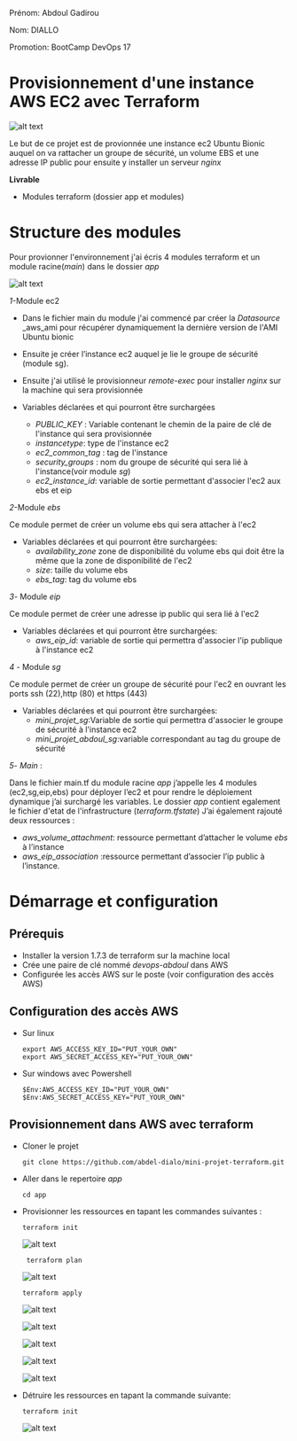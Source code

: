 Prénom: Abdoul Gadirou

Nom: DIALLO

Promotion: BootCamp DevOps 17


# Provisionnement d'une instance AWS EC2 avec Terraform

  ![alt text](images/image11.png)

 Le but de ce projet est de provionnée une instance ec2 Ubuntu Bionic auquel on va rattacher un groupe de sécurité, un volume EBS et une adresse IP public pour ensuite y installer un serveur _nginx_

 
**Livrable**


- Modules terraform (dossier app et modules)


# Structure des modules
  Pour provionner l'environnement j'ai écris 4 modules terraform et un module racine(_main_) dans le dossier _app_

   ![alt text](images/image.png)

   *1*-Module ec2 
    
  - Dans le fichier main du module j'ai commencé par créer la _Datasource_  _aws_ami pour 
        récupérer dynamiquement la dernière version de l'AMI Ubuntu bionic
  - Ensuite je créer l’instance ec2 auquel je lie le groupe de sécurité (module sg).
  - Ensuite j'ai utilisé le provisionneur _remote-exec_ pour installer _nginx_ sur la 
        machine qui sera provisionnée
        
  - Variables déclarées et qui pourront être surchargées
    - *PUBLIC_KEY* : Variable contenant le chemin de la paire de clé de l'instance qui sera provisionnée 
    - *instancetype*: type de l'instance ec2
    - *ec2_common_tag* : tag de l'instance
    - *security_groups* : nom du groupe de sécurité qui sera lié à l'instance(voir module *sg*)
    - *ec2_instance_id*: variable de sortie permettant d'associer l'ec2 aux ebs et eip
   
  *2*-Module *ebs*

  Ce module permet de créer un volume ebs qui sera attacher à l'ec2

  - Variables déclarées et qui pourront être surchargées:
    - *availability_zone* zone de disponibilité du volume ebs qui doit être la même que la 
          zone de disponibilité de l'ec2
    - *size*: taille du volume ebs 
    - *ebs_tag*: tag du volume ebs

  *3*- Module *eip*

  Ce module permet de créer une adresse ip public qui sera lié à l'ec2
  - Variables déclarées et qui pourront être surchargées:
    - *aws_eip_id*: variable de sortie qui permettra d'associer l'ip publique à l'instance ec2

  *4* - Module *sg*

  Ce module permet de créer un groupe de sécurité pour l'ec2 en ouvrant les ports ssh (22),http (80) et https (443)
  - Variables déclarées et qui pourront être surchargées:
     - *mini_projet_sg*:Variable de sortie qui permettra d'associer le groupe de sécurité à l'instance ec2
     - *mini_projet_abdoul_sg*:variable correspondant au tag du groupe de sécurité


*5*- *Main* :
  
   Dans le fichier main.tf du module racine *app* j’appelle les 4 modules (ec2,sg,eip,ebs) pour déployer l’ec2 et pour rendre le déploiement dynamique j’ai surchargé les variables.
   Le dossier *app* contient egalement le fichier d'etat de l'infrastructure (_terraform.tfstate_)
      J’ai également rajouté deux ressources :
    
  - *aws_volume_attachment*: ressource permettant d’attacher le volume _ebs_ à l’instance
  - *aws_eip_association* :ressource permettant d’associer l’ip public à l’instance.

# Démarrage et configuration 
  ## Prérequis

  - Installer la version 1.7.3 de terraform sur la machine local
  - Crée une paire de clé nommé _devops-abdoul_ dans AWS
   - Configurée les accès AWS sur le poste (voir configuration des accès AWS)

  ## Configuration des accès AWS
  - Sur linux 
       
       ```
       export AWS_ACCESS_KEY_ID="PUT_YOUR_OWN"
       export AWS_SECRET_ACCESS_KEY="PUT_YOUR_OWN"

       ```
  - Sur windows avec Powershell

       ```
       $Env:AWS_ACCESS_KEY_ID="PUT_YOUR_OWN"
       $Env:AWS_SECRET_ACCESS_KEY="PUT_YOUR_OWN"
       ```
   ## Provisionnement dans AWS avec terraform
  - Cloner le projet  
     ```
     git clone https://github.com/abdel-dialo/mini-projet-terraform.git
     ```


  - Aller dans le repertoire _app_
    
    ```
    cd app
    
    ```
  
  - Provisionner les ressources en tapant les commandes suivantes :

       ```
       terraform init
       
       ```
       ![alt text](images/image-2.png)

       ```
        terraform plan
       ```
       ![alt text](images/image-3.png)
       ```
       terraform apply
       ```
       ![alt text](images/image-4.png)

       ![alt text](images/image-6.png)

       ![alt text](images/image-7.png)

       ![alt text](images/image-8.png)

       ![alt text](images/image-5.png)

  - Détruire les ressources en tapant la commande suivante:
      
      ```
      terraform init
      ```
      ![alt text](images/image-9.png)


